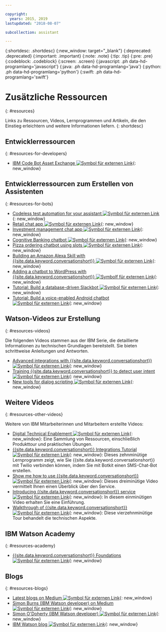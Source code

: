 ```yaml
---

copyright:
  years: 2015, 2019
lastupdated: "2018-08-07"

subcollection: assistant

---
```


{:shortdesc: .shortdesc}
{:new_window: target="_blank"}
{:deprecated: .deprecated}
{:important: .important}
{:note: .note}
{:tip: .tip}
{:pre: .pre}
{:codeblock: .codeblock}
{:screen: .screen}
{:javascript: .ph data-hd-programlang='javascript'}
{:java: .ph data-hd-programlang='java'}
{:python: .ph data-hd-programlang='python'}
{:swift: .ph data-hd-programlang='swift'}

# Zusätzliche Ressourcen
{: #resources}

Links zu Ressourcen, Videos, Lernprogrammen und Artikeln, die den Einstieg erleichtern und weitere Informationen liefern.
{: shortdesc}

## Entwicklerressourcen
{: #resources-for-developers}

- [IBM Code Bot Asset Exchange ![Symbol für externen Link](../../icons/launch-glyph.svg "Symbol für externen Link")](https://developer.ibm.com/code/exchanges/bots/){: new_window}

## Entwicklerressourcen zum Erstellen von Assistenten
{: #resources-for-bots}

- [Codeless test automation for your assistant ![Symbol für externen Link](../../icons/launch-glyph.svg "Symbol für externen Link")](https://chatbotsmagazine.com/10-minutes-codeless-test-automation-for-ibm-watson-chatbots-d71eac9626d7){: new_window}
- [Retail chat app ![Symbol für externen Link](../../icons/launch-glyph.svg "Symbol für externen Link")](https://developer.ibm.com/code/journey/create-cognitive-retail-chatbot/){: new_window}
- [Investment management chat app ![Symbol für externen Link](../../icons/launch-glyph.svg "Symbol für externen Link")](https://developer.ibm.com/code/journey/create-an-investment-management-chatbot/){: new_window}
- [Cognitive Banking chatbot ![Symbol für externen Link](../../icons/launch-glyph.svg "Symbol für externen Link")](https://developer.ibm.com/code/journey/create-cognitive-banking-chatbot/){: new_window}
- [Pizza ordering chatbot using slots ![Symbol für externen Link](../../icons/launch-glyph.svg "Symbol für externen Link")](https://developer.ibm.com/code/journey/assemble-a-pizza-ordering-chatbot-dialog/){: new_window}
- [Building an Amazon Alexa Skill with {{site.data.keyword.conversationshort}} ![Symbol für externen Link](../../icons/launch-glyph.svg "Symbol für externen Link")](https://github.com/IBM/alexa-skill-watson-conversation){: new_window}
- [Adding a chatbot to WordPress with {{site.data.keyword.conversationshort}} ![Symbolf für externen Link](../../icons/launch-glyph.svg "Symbol für externen Link")](https://wordpress.org/plugins/conversation-watson/){: new_window}
- [Tutorial: Build a database-driven Slackbot ![Symbol für externen Link](../../icons/launch-glyph.svg "Symbol für externen Link")](https://cloud.ibm.com/docs/tutorials/slack-chatbot-database-watson.html){: new_window}
- [Tutorial: Build a voice-enabled Android chatbot ![Symbol für externen Link](../../icons/launch-glyph.svg "Symbol für externen Link")](https://cloud.ibm.com/docs/tutorials/android-watson-chatbot.html){: new_window}

## Watson-Videos zur Erstellung
{: #resources-videos}

Die folgenden Videos stammen aus der IBM Serie, die detaillierte Informationen zu technischen Grundlagen bereitstellt. Sie bieten schrittweise Anleitungen und Antworten.

- [Advanced integrations with {{site.data.keyword.conversationshort}} ![Symbol für externen Link](../../icons/launch-glyph.svg "Symbol für externen Link")](https://youtu.be/0rnt54ONtQw){: new_window}
- [Training {{site.data.keyword.conversationshort}} to detect user intent ![Symbol für externen Link](../../icons/launch-glyph.svg "Symbol für externen Link")](https://youtu.be/uYw4Tv1Y5tc){: new_window}
- [New tools for dialog scripting ![Symbol für externen Link](../../icons/launch-glyph.svg "Symbol für externen Link")](https://youtu.be/QuR54--vD5o){: new_window}

## Weitere Videos
{: #resources-other-videos}

Weitere von IBM Mitarbeiterinnen und Mitarbeitern erstellte Videos:

- [Digital Technical Enablement ![Symbol für externen Link](../../icons/launch-glyph.svg "Symbol für externen Link")](https://ibm-dte.mybluemix.net/ibm-watson-assistant){: new_window}: Eine Sammlung von Ressourcen, einschließlich Produkttour und praktischen Übungen.
- [{{site.data.keyword.conversationshort}} Integrations Tutorial ![Symbol für externen Link](../../icons/launch-glyph.svg "Symbol für externen Link")](https://www.youtube.com/watch?v=O3silvVBaC8&t=3s){: new_window}: Dieses zehnminütige Lernprogramm zeigt, wie Sie {{site.data.keyword.conversationshort}} mit Twilio verbinden können, indem Sie mit Botkit einen SMS-Chat-Bot erstellen.
- [Show me how to use {{site.data.keyword.conversationshort}} ![Symbol für externen Link](../../icons/launch-glyph.svg "Symbol für externen Link")](https://youtu.be/tUkLIUOm550){: new_window}: Dieses dreiminütige Video vermittelt Ihnen einen Überblick über den Service.
- [Introducing {{site.data.keyword.conversationshort}} service ![Symbol für externen Link](../../icons/launch-glyph.svg "Symbol für externen Link")](https://youtu.be/A96nLYSMltA){: new_window}: In diesem einminütigen Video erhalten Sie eine Einführung.
- [Walkthrough of {{site.data.keyword.conversationshort}} ![Symbol für externen Link](../../icons/launch-glyph.svg "Symbol für externen Link")](https://youtu.be/ELwWhJGE2P8){: new_window}: Diese vierzehnminütige Tour behandelt die technischen Aspekte.

## IBM Watson Academy
{: #resources-academy}

- [{{site.data.keyword.conversationshort}} Foundations ![Symbol für externen Link](../../icons/launch-glyph.svg "Symbol für externen Link")](https://ibm.com/training/watsonacademy){: new_window}

## Blogs
{: #resources-blogs}

- [Latest blogs on Medium ![Symbol für externen Link](../../icons/launch-glyph.svg "System für externen Link")](https://medium.com/tag/watson-assistant/latest){: new_window}
- [Simon Burns (IBM Watson developer) on Medium ![Symbol für externen Link](../../icons/launch-glyph.svg "Symbol für externen Link")](https://medium.com/@snrubnomis/conversational-directory-5a5531749295){: new_window}
- [Simon O'Doherty (IBM Watson developer) ![Symbol für externen Link](../../icons/launch-glyph.svg "Symbol für externen Link")](https://sodoherty.ai/){: new_window}
- [IBM Watson blog ![Symbol für externen Link](../../icons/launch-glyph.svg "Symbol für externen Link")](https://www.ibm.com/blogs/watson/){: new_window}

